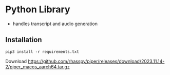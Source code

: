 # Python Library

-   handles transcript and audio generation

## Installation

```shell
pip3 install -r requirements.txt
```

Download https://github.com/rhasspy/piper/releases/download/2023.11.14-2/piper_macos_aarch64.tar.gz
